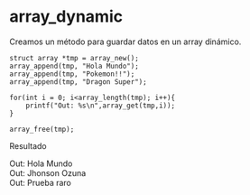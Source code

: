 # array_dynamic
Creamos un método para guardar datos en un array dinámico.


    struct array *tmp = array_new();
    array_append(tmp, "Hola Mundo");
    array_append(tmp, "Pokemon!!");
    array_append(tmp, "Dragon Super");
    
    for(int i = 0; i<array_length(tmp); i++){
        printf("Out: %s\n",array_get(tmp,i));
    }

    array_free(tmp);
    
Resultado

Out: Hola Mundo                                                                                                                          
Out: Jhonson Ozuna                                                                                                                       
Out: Prueba raro 
